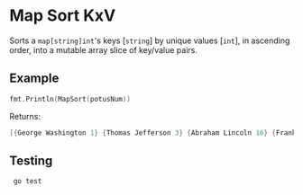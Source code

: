 Map Sort KxV
======

Sorts a `map[string]int`'s keys [`string`] by unique values [`int`], in ascending order, into a mutable array slice of key/value pairs.

## Example
```go
fmt.Println(MapSort(potusNum))
```
Returns:
```go
[{George Washington 1} {Thomas Jefferson 3} {Abraham Lincoln 16} {Franklin Delano Roosevelt 32} {John Fitzgerald Kennedy 35} {Barack Hussein Obama 44}]
```

## Testing
```
 go test
```

